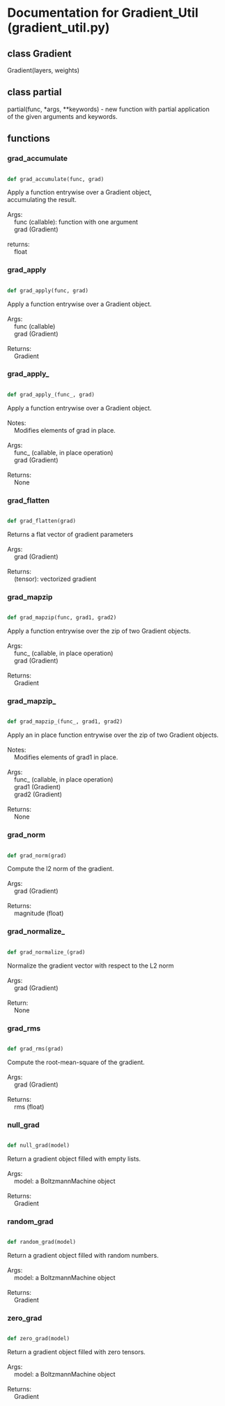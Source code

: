 # Documentation for Gradient_Util (gradient_util.py)

## class Gradient
Gradient(layers, weights)


## class partial
partial(func, *args, **keywords) - new function with partial application<br />of the given arguments and keywords.


## functions

### grad\_accumulate
```py

def grad_accumulate(func, grad)

```



Apply a function entrywise over a Gradient object,<br />accumulating the result.<br /><br />Args:<br />&nbsp;&nbsp;&nbsp;&nbsp;func (callable): function with one argument<br />&nbsp;&nbsp;&nbsp;&nbsp;grad (Gradient)<br /><br />returns:<br />&nbsp;&nbsp;&nbsp;&nbsp;float


### grad\_apply
```py

def grad_apply(func, grad)

```



Apply a function entrywise over a Gradient object.<br /><br />Args:<br />&nbsp;&nbsp;&nbsp;&nbsp;func (callable)<br />&nbsp;&nbsp;&nbsp;&nbsp;grad (Gradient)<br /><br />Returns:<br />&nbsp;&nbsp;&nbsp;&nbsp;Gradient


### grad\_apply\_
```py

def grad_apply_(func_, grad)

```



Apply a function entrywise over a Gradient object.<br /><br />Notes:<br />&nbsp;&nbsp;&nbsp;&nbsp;Modifies elements of grad in place.<br /><br />Args:<br />&nbsp;&nbsp;&nbsp;&nbsp;func_ (callable, in place operation)<br />&nbsp;&nbsp;&nbsp;&nbsp;grad (Gradient)<br /><br />Returns:<br />&nbsp;&nbsp;&nbsp;&nbsp;None


### grad\_flatten
```py

def grad_flatten(grad)

```



Returns a flat vector of gradient parameters<br /><br />Args:<br />&nbsp;&nbsp;&nbsp;&nbsp;grad (Gradient)<br /><br />Returns:<br />&nbsp;&nbsp;&nbsp;&nbsp;(tensor): vectorized gradient


### grad\_mapzip
```py

def grad_mapzip(func, grad1, grad2)

```



Apply a function entrywise over the zip of two Gradient objects.<br /><br />Args:<br />&nbsp;&nbsp;&nbsp;&nbsp;func_ (callable, in place operation)<br />&nbsp;&nbsp;&nbsp;&nbsp;grad (Gradient)<br /><br />Returns:<br />&nbsp;&nbsp;&nbsp;&nbsp;Gradient


### grad\_mapzip\_
```py

def grad_mapzip_(func_, grad1, grad2)

```



Apply an in place function entrywise over the zip of two Gradient objects.<br /><br />Notes:<br />&nbsp;&nbsp;&nbsp;&nbsp;Modifies elements of grad1 in place.<br /><br />Args:<br />&nbsp;&nbsp;&nbsp;&nbsp;func_ (callable, in place operation)<br />&nbsp;&nbsp;&nbsp;&nbsp;grad1 (Gradient)<br />&nbsp;&nbsp;&nbsp;&nbsp;grad2 (Gradient)<br /><br />Returns:<br />&nbsp;&nbsp;&nbsp;&nbsp;None


### grad\_norm
```py

def grad_norm(grad)

```



Compute the l2 norm of the gradient.<br /><br />Args:<br />&nbsp;&nbsp;&nbsp;&nbsp;grad (Gradient)<br /><br />Returns:<br />&nbsp;&nbsp;&nbsp;&nbsp;magnitude (float)


### grad\_normalize\_
```py

def grad_normalize_(grad)

```



Normalize the gradient vector with respect to the L2 norm<br /><br />Args:<br />&nbsp;&nbsp;&nbsp;&nbsp;grad (Gradient)<br /><br />Return:<br />&nbsp;&nbsp;&nbsp;&nbsp;None


### grad\_rms
```py

def grad_rms(grad)

```



Compute the root-mean-square of the gradient.<br /><br />Args:<br />&nbsp;&nbsp;&nbsp;&nbsp;grad (Gradient)<br /><br />Returns:<br />&nbsp;&nbsp;&nbsp;&nbsp;rms (float)


### null\_grad
```py

def null_grad(model)

```



Return a gradient object filled with empty lists.<br /><br />Args:<br />&nbsp;&nbsp;&nbsp;&nbsp;model: a BoltzmannMachine object<br /><br />Returns:<br />&nbsp;&nbsp;&nbsp;&nbsp;Gradient


### random\_grad
```py

def random_grad(model)

```



Return a gradient object filled with random numbers.<br /><br />Args:<br />&nbsp;&nbsp;&nbsp;&nbsp;model: a BoltzmannMachine object<br /><br />Returns:<br />&nbsp;&nbsp;&nbsp;&nbsp;Gradient


### zero\_grad
```py

def zero_grad(model)

```



Return a gradient object filled with zero tensors.<br /><br />Args:<br />&nbsp;&nbsp;&nbsp;&nbsp;model: a BoltzmannMachine object<br /><br />Returns:<br />&nbsp;&nbsp;&nbsp;&nbsp;Gradient

